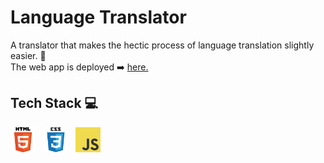 # Language Translator
A translator that makes the hectic process of language translation slightly easier. :rocket: <br />
The web app is deployed :arrow_right: <a href="https://language-translater.netlify.app/">here.</a>

## Tech Stack 💻
<p align="left">
   <img src="https://raw.githubusercontent.com/github/explore/80688e429a7d4ef2fca1e82350fe8e3517d3494d/topics/html/html.png" width="40px" alt="html"/>
    &nbsp
   <img src="https://raw.githubusercontent.com/github/explore/80688e429a7d4ef2fca1e82350fe8e3517d3494d/topics/css/css.png" width="40px" alt="css"/>
    &nbsp
   <img src="https://raw.githubusercontent.com/github/explore/80688e429a7d4ef2fca1e82350fe8e3517d3494d/topics/javascript/javascript.png" width="40px" alt="javascript"/>
</p>
